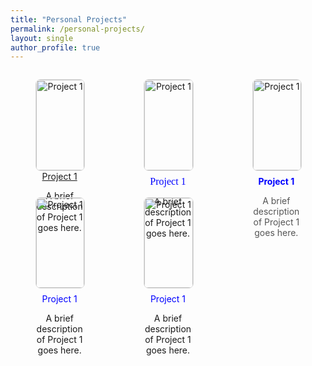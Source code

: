 ```yaml
---
title: "Personal Projects"
permalink: /personal-projects/
layout: single
author_profile: true    
---
```


<div class="gallery" style="display: grid; grid-template-columns: repeat(3, 1fr); gap: 16px; max-width: 100%, margin: auto; text-align: center">
    <figure>
        <img src="/assets/images/taiwan.JPG" alt="Project 1" style="width: 100%; height: auto; border: 1px solid #ddd; border-radius: 8px;">
        <figcaption>
        <a href="https://google.com">Project 1</a>
        </figcaption>
        <p>A brief description of Project 1 goes here.</p>
    </figure>
    <figure>
        <img src="/assets/images/taiwan.JPG" alt="Project 1" style="width: 100%; height: auto; border: 1px solid #ddd; border-radius: 8px;">
        <figcaption style="text-align: center; margin-top: 8px; font-family: 'Arial, sans-serif'; font-size: 16px;">
        <a href="https://google.com" target="_blank" style="text-decoration: none; color: blue;">Project 1</a>
        </figcaption>
        <p>A brief description of Project 1 goes here.</p>
    </figure>
    <figure>
        <img src="/assets/images/taiwan.JPG" alt="Project 1" style="width: 100%; height: auto; border: 1px solid #ddd; border-radius: 8px;">
        <figcaption style="margin-top: 8px;">
        <a href="https://google.com" target="_blank" style="text-decoration: none; color: blue; font-weight: bold;">Project 1</a>
        </figcaption>
        <p style="font-size: 14px; color: #555;">A brief description of Project 1 goes here.</p>
    </figure>
    <figure>
        <img src="/assets/images/taiwan.JPG" alt="Project 1" style="width: 100%; height: auto; border: 1px solid #ddd; border-radius: 8px;">
        <figcaption style="text-align: center; margin-top: 8px;">
        <a href="https://google.com" target="_blank" style="text-decoration: none; color: blue;">Project 1</a>
        </figcaption>
        <p>A brief description of Project 1 goes here.</p>
    </figure>
    <figure>
        <img src="/assets/images/taiwan.JPG" alt="Project 1" style="width: 100%; height: auto; border: 1px solid #ddd; border-radius: 8px;">
        <figcaption style="text-align: center; margin-top: 8px;">
        <a href="https://google.com" target="_blank" style="text-decoration: none; color: blue;">Project 1</a>
        </figcaption>
        <p>A brief description of Project 1 goes here.</p>
    </figure>

